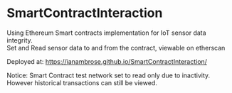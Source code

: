 # SmartContractInteraction

Using Ethereum Smart contracts implementation for IoT sensor data integrity. <br>
Set and Read sensor data to and from the contract, viewable on etherscan

Deployed at: https://ianambrose.github.io/SmartContractInteraction/

Notice:
Smart Contract test network set to read only due to inactivity.<br>
However historical transactions can still be viewed. 

